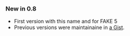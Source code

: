 ### New in 0.8

* First version with this name and for FAKE 5
* Previous versions were maintainaine in [a Gist](https://gist.github.com/vbfox/e3e22d9ffff9b9de7f51).
